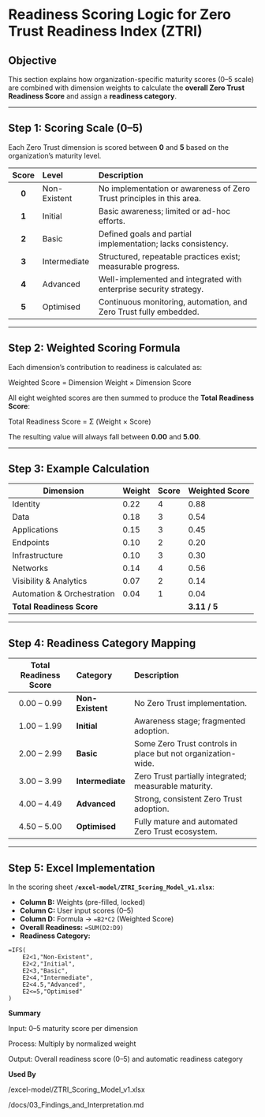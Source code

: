 # Readiness Scoring Logic for Zero Trust Readiness Index (ZTRI)

## Objective
This section explains how organization-specific maturity scores (0–5 scale) are combined with dimension weights to calculate the **overall Zero Trust Readiness Score** and assign a **readiness category**.

---

## Step 1: Scoring Scale (0–5)

Each Zero Trust dimension is scored between **0** and **5** based on the organization’s maturity level.

| Score | Level | Description |
|:------:|:------|:-------------|
| **0** | Non-Existent | No implementation or awareness of Zero Trust principles in this area. |
| **1** | Initial | Basic awareness; limited or ad-hoc efforts. |
| **2** | Basic | Defined goals and partial implementation; lacks consistency. |
| **3** | Intermediate | Structured, repeatable practices exist; measurable progress. |
| **4** | Advanced | Well-implemented and integrated with enterprise security strategy. |
| **5** | Optimised | Continuous monitoring, automation, and Zero Trust fully embedded. |

---

## Step 2: Weighted Scoring Formula

Each dimension’s contribution to readiness is calculated as:

Weighted Score = Dimension Weight × Dimension Score

All eight weighted scores are then summed to produce the **Total Readiness Score**:

Total Readiness Score = Σ (Weight × Score)


The resulting value will always fall between **0.00** and **5.00**.

---

## Step 3: Example Calculation

| Dimension | Weight | Score | Weighted Score |
|------------|---------|-------|----------------|
| Identity | 0.22 | 4 | 0.88 |
| Data | 0.18 | 3 | 0.54 |
| Applications | 0.15 | 3 | 0.45 |
| Endpoints | 0.10 | 2 | 0.20 |
| Infrastructure | 0.10 | 3 | 0.30 |
| Networks | 0.14 | 4 | 0.56 |
| Visibility & Analytics | 0.07 | 2 | 0.14 |
| Automation & Orchestration | 0.04 | 1 | 0.04 |
| **Total Readiness Score** |  |  | **3.11 / 5** |

---

## Step 4: Readiness Category Mapping

| Total Readiness Score | Category | Description |
|:----------------------:|:----------|:-------------|
| 0.00 – 0.99 | **Non-Existent** | No Zero Trust implementation. |
| 1.00 – 1.99 | **Initial** | Awareness stage; fragmented adoption. |
| 2.00 – 2.99 | **Basic** | Some Zero Trust controls in place but not organization-wide. |
| 3.00 – 3.99 | **Intermediate** | Zero Trust partially integrated; measurable maturity. |
| 4.00 – 4.49 | **Advanced** | Strong, consistent Zero Trust adoption. |
| 4.50 – 5.00 | **Optimised** | Fully mature and automated Zero Trust ecosystem. |

---

## Step 5: Excel Implementation

In the scoring sheet **`/excel-model/ZTRI_Scoring_Model_v1.xlsx`**:

- **Column B:** Weights (pre-filled, locked)  
- **Column C:** User input scores (0–5)  
- **Column D:** Formula → `=B2*C2` (Weighted Score)  
- **Overall Readiness:** `=SUM(D2:D9)`  
- **Readiness Category:**

```excel
=IFS(
    E2<1,"Non-Existent",
    E2<2,"Initial",
    E2<3,"Basic",
    E2<4,"Intermediate",
    E2<4.5,"Advanced",
    E2<=5,"Optimised"
)
```

**Summary**

Input: 0–5 maturity score per dimension

Process: Multiply by normalized weight

Output: Overall readiness score (0–5) and automatic readiness category 

**Used By**

/excel-model/ZTRI_Scoring_Model_v1.xlsx

/docs/03_Findings_and_Interpretation.md 
